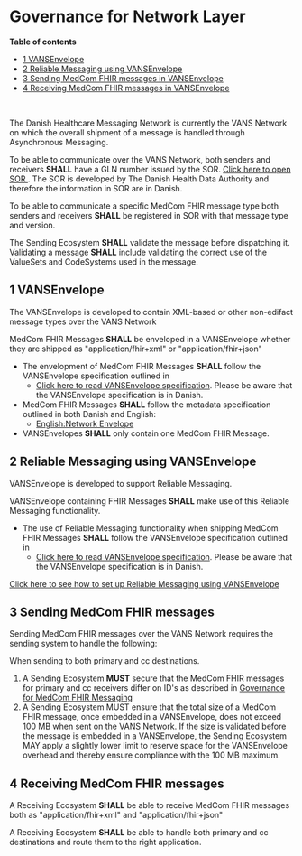 # Governance for Network Layer

**Table of contents**

* [1 VANSEnvelope](#1-vansenvelope)
* [2 Reliable Messaging using VANSEnvelope](#2-reliable-messaging-using-vansenvelope)
* [3 Sending MedCom FHIR messages in VANSEnvelope](#3-sending-medcom-fhir-messages)
* [4 Receiving MedCom FHIR messages in VANSEnvelope](#4-receiving-medcom-fhir-messages)

<br>

The Danish Healthcare Messaging Network is currently the VANS Network on which the overall shipment of a message is handled through Asynchronous Messaging.

To be able to communicate over the VANS Network, both senders and receivers **SHALL** have a GLN number issued by the SOR. <a href="https://sundhedsdatastyrelsen.dk/da/rammer-og-retningslinjer/organisationsregistrering" target="_blank">Click here to open SOR </a>. The SOR is developed by The Danish Health Data Authority and therefore the information in SOR are in Danish.

To be able to communicate a specific MedCom FHIR message type both senders and receivers **SHALL** be registered in SOR with that message type and version.

The Sending Ecosystem **SHALL** validate the message before dispatching it. Validating a message **SHALL** include validating the correct use of the ValueSets and CodeSystems used in the message.

## 1 VANSEnvelope

The VANSEnvelope is developed to contain XML-based or other non-edifact message types over the VANS Network

MedCom FHIR Messages **SHALL** be enveloped in a VANSEnvelope whether they are shipped as "application/fhir+xml" or "application/fhir+json"

* The envelopment of MedCom FHIR Messages **SHALL** follow the VANSEnvelope specification outlined in
  * <a href="https://svn.medcom.dk/svn/releases/Standarder/Den%20gode%20VANSEnvelope/Dokumentation" target="_blank"> Click here to read VANSEnvelope specification</a>. Please be aware that the VANSEnvelope specification is in Danish.
* MedCom FHIR Messages **SHALL** follow the metadata specification outlined in both Danish and English:
  * [English:Network Envelope](FHIRMessages_NetworkEnvelopes_EN.md)
* VANSEnvelopes **SHALL** only contain one MedCom FHIR Message.

## 2 Reliable Messaging using VANSEnvelope

VANSEnvelope is developed to support Reliable Messaging.

VANSEnvelope containing FHIR Messages **SHALL** make use of this Reliable Messaging functionality.

* The use of Reliable Messaging functionality when shipping MedCom FHIR Messages **SHALL** follow the VANSEnvelope specification outlined in
  * <a href="https://svn.medcom.dk/svn/releases/Standarder/Den%20gode%20VANSEnvelope/Dokumentation" target="_blank"> Click here to read VANSEnvelope specification</a>. Please be aware that the VANSEnvelope specification is in Danish.

[Click here to see how to set up Reliable Messaging using VANSEnvelope](032_Reliable_Messaging-VANSEnvelope.md)

## 3 Sending MedCom FHIR messages

Sending MedCom FHIR messages over the VANS Network requires the sending system to handle the following:

When sending to both primary and cc destinations.

1. A Sending Ecosystem **MUST** secure that the MedCom FHIR messages for primary and cc receivers differ on ID's as described in [Governance for MedCom FHIR Messaging](040_Governance4FHIR-Messaging.md)
2. A Sending Ecosystem MUST ensure that the total size of a MedCom FHIR message, once embedded in a VANSEnvelope, does not exceed 100 MB when sent on the VANS Network. If the size is validated before the message is embedded in a VANSEnvelope, the Sending Ecosystem MAY apply a slightly lower limit to reserve space for the VANSEnvelope overhead and thereby ensure compliance with the 100 MB maximum.

## 4 Receiving MedCom FHIR messages

A Receiving Ecosystem **SHALL** be able to receive MedCom FHIR messages both as "application/fhir+xml" and "application/fhir+json"

A Receiving Ecosystem **SHALL** be able to handle both primary and cc destinations and route them to the right application.
